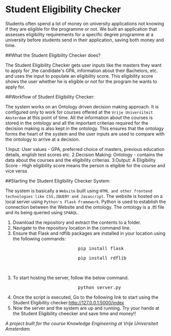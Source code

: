 # Student Eligibility Checker

Students often spend a lot of money on university applications not knowing if they are eligible for the programme or not. We built an application that assesses eligibility requirements for a specific degree programme at a university before students send in their application, saving both money and time. 

##What the Student Eligibility Checker does?

The Student Eligibility Checker gets user inputs like the masters they want to apply for ,the candidate's GPA, information about their Bachelors, etc. and uses the input to populate an eligibility score. This eligibility score shows the user whether he is eligible or not for the program he wants to apply for.

##Workflow of Student Eligibility Checker:

The system works on an Ontology driven decision making approach. It is configured only to work for courses offered at the ```Vrije Universiteit Amsterdam``` at this point of time. All the information about the courses is stored in the ontology and all the important criterias required for the decision making is also kept in the ontology. This ensures that the ontology forms the heart of the system and the user inputs are used to compare with the ontology to arrive at a decision. 

1.Input: User values - GPA, preferred choice of masters, previous education details, english test scores etc.
2.Decision Making: Ontology - contains the data about the courses and the eligibility criterias.
3.Output: A Eligibility Score -  High eligibility score means the person is eligible for the course and vice versa

##Starting the Student Eligibility Checker System:

The system is basically a ```Website``` built using ```HTML and other frontend technologies like CSS,JQUERY and Javascript```. The website is hosted on a local server using ```Python's Flask Framework```. Python is used to establish the connection between the Website and the ontology. The ontology is a .ttl file and its being queried using ```SPARQL```.

1. Download the repository and extract the contents to a folder.
2. Navigate to the repository location in the command line.
3. Ensure that Flask and rdflib packages are installed in your location using the following commands: <br>
<pre>                           pip install flask                                                         </pre>
<pre>                           pip install rdflib                                                        </pre><br> 
3. To start hosting the server, follow the below command.<br>
<pre>                           python server.py                                                          </pre>
4. Once the script is executed, Go to the following link to start using the Student Eligibility checker:<http://127.0.0.1:5000/index>
5. Now the server and the system are up and running. Try your hands at the Student Eligibility cheecker and save time and money!!



_A project built for the course Knowledge Engineering at Vrije Universiteit Amsterdam._
